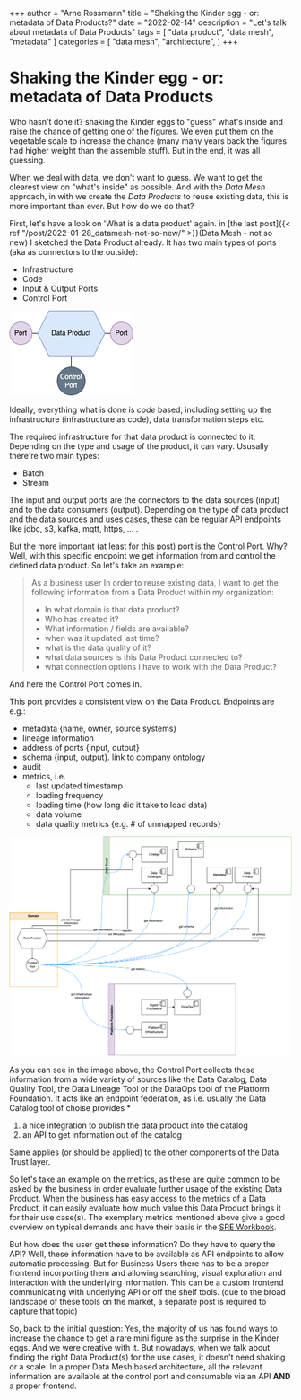 +++
author = "Arne Rossmann"
title = "Shaking the Kinder egg - or: metadata of Data Products?"
date = "2022-02-14"
description = "Let's talk about metadata of Data Products"
tags = [
    "data product",
    "data mesh",
    "metadata"
]
categories = [
    "data mesh",
    "architecture",
]
+++

# Shaking the Kinder egg - or: metadata of Data Products

Who hasn't done it? shaking the Kinder eggs to "guess" what's inside and raise the chance of getting one of the figures. We even put them on the vegetable scale to increase the chance (many many years back the figures had higher weight than the assemble stuff). But in the end, it was all guessing.

When we deal with data, we don't want to guess. We want to get the clearest view on "what's inside" as possible. And with the *Data Mesh* approach, in with we create the *Data Products* to reuse existing data, this is more important than ever. But how do we do that?

First, let's have a look on 'What is a data product' again. in [the last post]{{< ref "/post/2022-01-28_datamesh-not-so-new/" >}}(Data Mesh - not so new) I sketched the Data Product already. It has two main types of ports (aka as connectors to the outside):
* Infrastructure
* Code
* Input & Output Ports
* Control Port

![data product](/media/DataPlatform-DataProduct.png)

Ideally, everything what is done is *code* based, including setting up the infrastructure (infrastructure as code), data transformation steps etc.

The required infrastructure for that data product is connected to it. Depending on the type and usage of the product, it can vary. Ususally there're two main types:
- Batch
- Stream

The input and output ports are the connectors to the data sources (input) and to the data consumers (output). Depending on the type of data product and the data sources and uses cases, these can be regular API endpoints like jdbc, s3, kafka, mqtt, https, ... .

But the more important (at least for this post) port is the Control Port. Why? Well, with this specific endpoint we get information from and control the defined data product. So let's take an example:

> As a business user 
> In order to reuse existing data, I want to get the following information from a Data Product within my organization:
> * In what domain is that data product?
> * Who has created it?
> * What information / fields are available?
> * when was it updated last time?
> * what is the data quality of it?
> * what data sources is this Data Product connected to?
> * what connection options I have to work with the Data Product?

And here the Control Port comes in.

This port provides a consistent view on the Data Product. Endpoints are e.g.:

- metadata {name, owner, source systems}
- lineage information
- address of ports {input, output}
- schema {input, output}. link to company ontology
- audit
- metrics, i.e.
    - last updated timestamp
    - loading frequency
    - loading time (how long did it take to load data)
    - data volume
    - data quality metrics {e.g. # of unmapped records}

![data product](/media/DataPlatform-ControlPort.png)

As you can see in the image above, the Control Port collects these information from a wide variety of sources like the Data Catalog, Data Quality Tool, the Data Lineage Tool or the DataOps tool of the Platform Foundation.
It acts like an endpoint federation, as i.e. usually the Data Catalog tool of choise provides 
*
1) a nice integration to publish the data product into the catalog
2) an API to get information out of the catalog

Same applies (or should be applied) to the other components of the Data Trust layer.

So let's take an example on the metrics, as these are quite common to be asked by the business in order evaluate further usage of the existing Data Product. When the business has easy access to the metrics of a Data Product, it can easily evaluate how much value this Data Product brings it for their use case(s). The exemplary metrics mentioned above give a good overview on typical demands and have their basis in the [SRE Workbook](https://sre.google/workbook/data-processing/).

But how does the user get these information? Do they have to query the API? Well, these information have to be available as API endpoints to allow automatic processing. But for Business Users there has to be a proper frontend incorporting them and allowing searching, visual exploration and interaction with the underlying information. This can be a custom frontend communicating with underlying API or off the shelf tools. (due to the broad landscape of these tools on the market, a separate post is required to capture that topic)

So, back to the initial question: Yes, the majority of us has found ways to increase the chance to get a rare mini figure as the surprise in the Kinder eggs. And we were creative with it. But nowadays, when we talk about finding the right Data Product(s) for the use cases, it doesn't need shaking or a scale. In a proper Data Mesh based architecture, all the relevant information are available at the control port and consumable via an API **AND** a proper frontend.